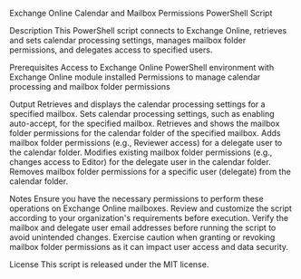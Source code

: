 Exchange Online Calendar and Mailbox Permissions PowerShell Script

Description
This PowerShell script connects to Exchange Online, retrieves and sets calendar processing settings, manages mailbox folder permissions, and delegates access to specified users.

Prerequisites
Access to Exchange Online
PowerShell environment with Exchange Online module installed
Permissions to manage calendar processing and mailbox folder permissions

Output
Retrieves and displays the calendar processing settings for a specified mailbox.
Sets calendar processing settings, such as enabling auto-accept, for the specified mailbox.
Retrieves and shows the mailbox folder permissions for the calendar folder of the specified mailbox.
Adds mailbox folder permissions (e.g., Reviewer access) for a delegate user to the calendar folder.
Modifies existing mailbox folder permissions (e.g., changes access to Editor) for the delegate user in the calendar folder.
Removes mailbox folder permissions for a specific user (delegate) from the calendar folder.

Notes
Ensure you have the necessary permissions to perform these operations on Exchange Online mailboxes.
Review and customize the script according to your organization's requirements before execution.
Verify the mailbox and delegate user email addresses before running the script to avoid unintended changes.
Exercise caution when granting or revoking mailbox folder permissions as it can impact user access and data security.

License
This script is released under the MIT license.

